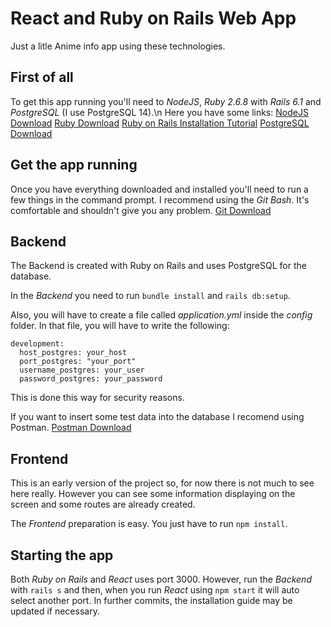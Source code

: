 # React and Ruby on Rails Web App
Just a litle Anime info app using these technologies.

## First of all
To get this app running you'll need to *NodeJS*, *Ruby 2.6.8* with *Rails 6.1* and *PostgreSQL* (I use PostgreSQL 14).\n
Here you have some links:
[NodeJS Download](https://nodejs.org/es/)
[Ruby Download](https://rubyinstaller.org/downloads/)
[Ruby on Rails Installation Tutorial](https://guides.rubyonrails.org/getting_started.html)
[PostgreSQL Download](https://www.enterprisedb.com/downloads/postgres-postgresql-downloads)

## Get the app running
Once you have everything downloaded and installed you'll need to run a few things in the command prompt.
I recommend using the *Git Bash*. It's comfortable and shouldn't give you any problem.
[Git Download](https://git-scm.com/downloads)

## Backend
The Backend is created with Ruby on Rails and uses PostgreSQL for the database.

In the *Backend* you need to run ```bundle install``` and ```rails db:setup```.

Also, you will have to create a file called *application.yml* inside the *config* folder.
In that file, you will have to write the following:
```
development:
  host_postgres: your_host
  port_postgres: "your_port"
  username_postgres: your_user
  password_postgres: your_password
```
This is done this way for security reasons.

If you want to insert some test data into the database I recomend using Postman.
[Postman Download](https://www.postman.com/downloads/)

## Frontend
This is an early version of the project so, for now there is not much to see here really.
However you can see some information displaying on the screen and some routes are already created.

The *Frontend* preparation is easy. You just have to run ```npm install```.

## Starting the app
Both *Ruby on Rails* and *React* uses port 3000.
However, run the *Backend* with ```rails s``` and then, when you run *React* using ```npm start``` it will auto select another port.
In further commits, the installation guide may be updated if necessary.
